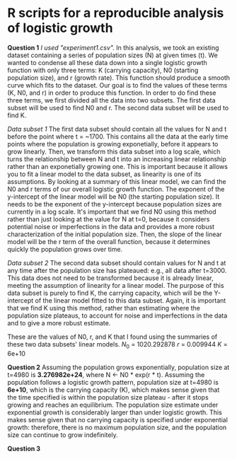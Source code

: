 # R scripts for a reproducible analysis of logistic growth

**Question 1**
*I used "experiment1.csv".*
In this analysis, we took an existing dataset containing a series of population sizes (N) at given times (t). We wanted to condense all these data down into a single logistic growth function with only three terms: K (carrying capacity), N0 (starting population size), and r (growth rate). This function should produce a smooth curve which fits to the dataset. Our goal is to find the values of these terms (K, N0, and r) in order to produce this function. 
In order to do find these three terms, we first divided all the data into two subsets. 
The first data subset will be used to find N0 and r. 
The second data subset will be used to find K. 

*Data subset 1*
The first data subset should contain all the values for N and t before the point where t = ~1700. This contains all the data at the early time points where the population is growing exponetially, before it appears to grow linearly. Then, we transform this data subset into a log scale, which turns the relationship between N and t into an increasing linear relationship rather than an exponetially growing one. This is important because it allows you to fit a linear model to the data subset, as linearity is one of its assumptions. 
By looking at a summary of this linear model, we can find the N0 and r terms of our overall logistic growth function. The exponent of the y-intercept of the linear model will be N0 (the starting population size). It needs to be the exponent of the y-intercept because population sizes are currently in a log scale. It's important that we find N0 using this method rather than just looking at the value for N at t=0, because it considers potential noise or imperfections in the data and provides a more robust characterization of the initial population size. Then, the slope of the linear model will be the r term of the overall function, because it determines quickly the population grows over time. 

*Data subset 2*
The second data subset should contain values for N and t at any time after the population size has plateaued: e.g., all data after t=3000. This data does not need to be transformed because it is already linear, meeting the assumption of linearity for a linear model. The purpose of this data subset is purely to find K, the carrying capacity, which will be the Y-intercept of the linear model fitted to this data subset. Again, it is important that we find K using this method, rather than estimating where the population size plateaus, to account for noise and imperfections in the data and to give a more robust estimate. 

These are the values of N0, r, and K that I found using the summaries of these two data subsets' linear models. 
$N_0$ = 1020.292878
$r$ = 0.009944
$K$ = 6e+10


**Question 2**
Assuming the population grows exponentially, population size at t=4980 is **3.276982e+24**, where N <- N0 * exp(r * t). 
Assuming the population follows a logistic growth pattern, population size at t=4980 is **6e+10**, which is the carrying capacity (K), which makes sense given that the time specified is within the population size plateau - after it stops growing and reaches an equilibrium. 
The population size estimate under exponential growth is considerably larger than under logistic growth. This makes sense given that no carrying capacity is specified under exponential growth: therefore, there is no maximum population size, and the population size can continue to grow indefinitely. 


**Question 3** 
